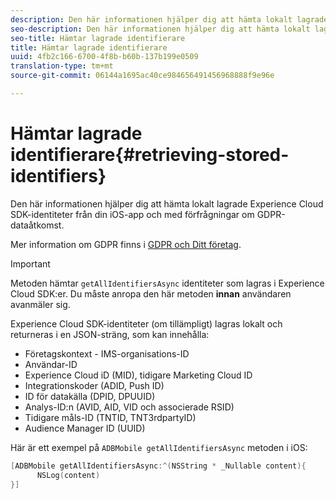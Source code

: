 ```yaml
---
description: Den här informationen hjälper dig att hämta lokalt lagrade Experience Cloud SDK-identiteter från din iOS-app och med förfrågningar om GDPR-dataåtkomst.
seo-description: Den här informationen hjälper dig att hämta lokalt lagrade Experience Cloud SDK-identiteter från din iOS-app och med förfrågningar om GDPR-dataåtkomst.
seo-title: Hämtar lagrade identifierare
title: Hämtar lagrade identifierare
uuid: 4fb2c166-6700-4f8b-b60b-137b199e0509
translation-type: tm+mt
source-git-commit: 06144a1695ac40ce984656491456968888f9e96e

---
```



# Hämtar lagrade identifierare{#retrieving-stored-identifiers}

Den här informationen hjälper dig att hämta lokalt lagrade Experience Cloud SDK-identiteter från din iOS-app och med förfrågningar om GDPR-dataåtkomst.

Mer information om GDPR finns i [GDPR och Ditt företag](https://www.adobe.com/privacy/general-data-protection-regulation.html).

>[!IMPORTANT]
>
>Metoden hämtar `getAllIdentifiersAsync` identiteter som lagras i Experience Cloud SDK:er. Du måste anropa den här metoden **innan** användaren avanmäler sig.

Experience Cloud SDK-identiteter (om tillämpligt) lagras lokalt och returneras i en JSON-sträng, som kan innehålla:

* Företagskontext - IMS-organisations-ID
* Användar-ID
* Experience Cloud iD (MID), tidigare Marketing Cloud ID
* Integrationskoder (ADID, Push ID)
* ID för datakälla (DPID, DPUUID)
* Analys-ID:n (AVID, AID, VID och associerade RSID)
* Tidigare måls-ID (TNTID, TNT3rdpartyID)
* Audience Manager ID (UUID)

Här är ett exempel på `ADBMobile getAllIdentifiersAsync` metoden i iOS:

```objective-c
[ADBMobile getAllIdentifiersAsync:^(NSString * _Nullable content){
      NSLog(content) 
}]
```

